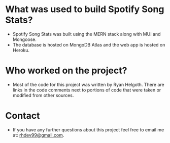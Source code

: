 # What was used to build Spotify Song Stats?
- Spotify Song Stats was built using the MERN stack along with MUI and Mongoose. 
- The database is hosted on MongoDB Atlas and the web app is hosted on Heroku.

# Who worked on the project? 
- Most of the code for this project was written by Ryan Helgoth. There are links in the code comments next to portions of code that were taken or modified from other sources.

# Contact
- If you have any further questions about this project feel free to email me at: [rhdev99@gmail.com](mailto:rhdev99@gmail.com).


